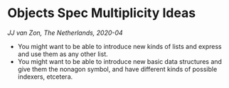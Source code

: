 Objects Spec Multiplicity Ideas
===============================
*JJ van Zon, The Netherlands, 2020-04*

* You might want to be able to introduce new kinds of lists and express and use them as any other list.
* You might want to be able to introduce new basic data structures and give them the nonagon symbol, and have different kinds of possible indexers, etcetera.
